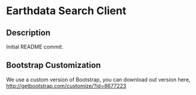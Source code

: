 Earthdata Search Client
=======================

Description
-----------
Initial README commit.


Bootstrap Customization
-----------------------
We use a custom version of Bootstrap, you can download out version here, http://getbootstrap.com/customize/?id=8677223
